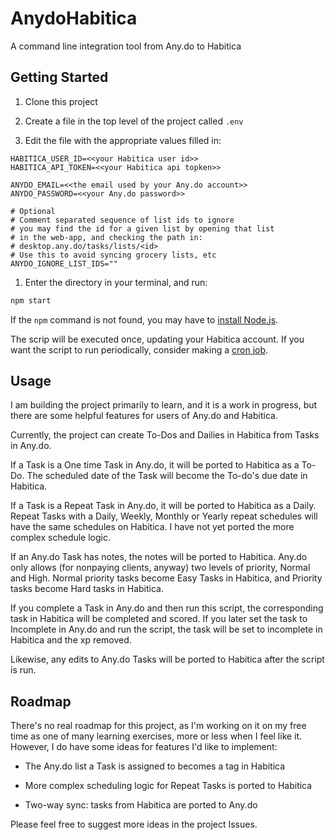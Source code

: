 # AnydoHabitica

A command line integration tool from Any.do to Habitica

## Getting Started

1. Clone this project

1. Create a file in the top level of the project called `.env`

1. Edit the file with the appropriate values filled in: 

```
HABITICA_USER_ID=<<your Habitica user id>>
HABITICA_API_TOKEN=<<your Habitica api topken>>

ANYDO_EMAIL=<<the email used by your Any.do account>>
ANYDO_PASSWORD=<<your Any.do password>>

# Optional
# Comment separated sequence of list ids to ignore
# you may find the id for a given list by opening that list
# in the web-app, and checking the path in:
# desktop.any.do/tasks/lists/<id>
# Use this to avoid syncing grocery lists, etc
ANYDO_IGNORE_LIST_IDS=""
```

1. Enter the directory in your terminal, and run: 

```bash
npm start
```
If the `npm` command is not found, you may have to [install Node.js](https://nodejs.org/en/download/package-manager/).

The scrip will be executed once, updating your Habitica account. If you want the script to run periodically, consider making a [cron job](https://en.wikipedia.org/wiki/Cron).

## Usage

I am building the project primarily to learn, and it is a work in progress, but there are some helpful features for users of Any.do and Habitica.

Currently, the project can create To-Dos and Dailies in Habitica from Tasks in Any.do. 

If a Task is a One time Task in Any.do, it will be ported to Habitica as a To-Do. The scheduled date of the Task will become the To-do's due date in Habitica.

If a Task is a Repeat Task in Any.do, it will be ported to Habitica as a Daily. Repeat Tasks with a Daily, Weekly, Monthly or Yearly repeat schedules will have the same schedules on Habitica. I have not yet ported the more complex schedule logic. 

If an Any.do Task has notes, the notes will be ported to Habitica. Any.do only allows (for nonpaying clients, anyway) two levels of priority, Normal and High. Normal priority tasks become Easy Tasks in Habitica, and Priority tasks become Hard tasks in Habitica. 

If you complete a Task in Any.do and then run this script, the corresponding task in Habitica will be completed and scored. If you later set the task to Incomplete in Any.do and run the script, the task will be set to incomplete in Habitica and the xp removed. 

Likewise, any edits to Any.do Tasks will be ported to Habitica after the script is run. 

## Roadmap

There's no real roadmap for this project, as I'm working on it on my free time as one of many learning exercises, more or less when I feel like it. However, I do have some ideas for features I'd like to implement: 

- The Any.do list a Task is assigned to becomes a tag in Habitica

- More complex scheduling logic for Repeat Tasks is ported to Habitica

- Two-way sync: tasks from Habitica are ported to Any.do

Please feel free to suggest more ideas in the project Issues. 
